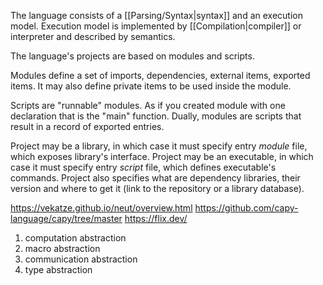 The language consists of a [[Parsing/Syntax|syntax]] and an execution model.
Execution model is implemented by [[Compilation|compiler]] or interpreter and described by semantics.

The language's projects are based on modules and scripts.

Modules define a set of imports, dependencies, external items, exported items.
It may also define private items to be used inside the module.

Scripts are "runnable" modules. As if you created module with one declaration that is the "main" function.
Dually, modules are scripts that result in a record of exported entries.

Project may be a library, in which case it must specify entry _module_ file, which exposes library's interface.
Project may be an executable, in which case it must specify entry _script_ file, which defines executable's commands.
Project also specifies what are dependency libraries, their version and where to get it (link to the repository or a library database).

https://vekatze.github.io/neut/overview.html
https://github.com/capy-language/capy/tree/master
https://flix.dev/

1. computation abstraction
2. macro abstraction
3. communication abstraction
4. type abstraction